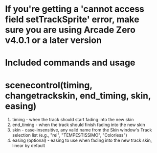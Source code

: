 # If you're getting a 'cannot access field setTrackSprite' error, make sure you are using Arcade Zero v4.0.1 or a later version
# Included commands and usage
# scenecontrol(timing, changetrackskin, end_timing, skin, easing)
1. timing - when the track should start fading into the new skin
2. end_timing - when the track should finish fading into the new skin
3. skin - case-insensitive, any valid name from the Skin window's Track selection list (e.g., "rei", "TEMPESTISSIMO", "Colorless")
4. easing (optional) - easing to use when fading into the new track skin, linear by default
